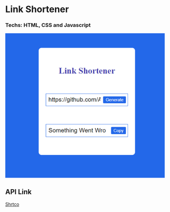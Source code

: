 # Link Shortener

### Techs: HTML, CSS and Javascript

![Link Shortener.](https://raw.githubusercontent.com/ArthurBandeira01/link-shortener/master/link-shortener.png)

## API Link

 [Shrtco](https://shrtco.de/)
